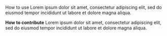 How to use
Lorem ipsum dolor sit amet, consectetur adipiscing elit, sed do eiusmod tempor incididunt ut labore et dolore magna aliqua.

<b>How to contribute</b>
Lorem ipsum dolor sit amet, consectetur adipiscing elit, sed do eiusmod tempor incididunt ut labore et dolore magna aliqua.
